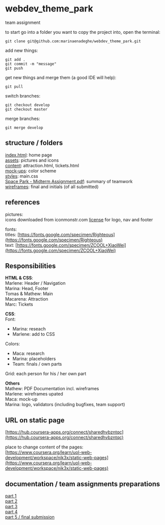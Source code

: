 # webdev_theme_park  
team assignment

to start go into  a folder you want to copy the project into, open the terminal:
```
git clone git@github.com:marinaenadeghe/webdev_theme_park.git 
```

add new things:
```
git add .
git commit -m "message"
git push
```
get new things and merge them (a good IDE will help):
```
git pull
```

switch branches:
```
git checkout develop
git checkout master
```
merge branches:
```
git merge develop
```  

## structure / folders 
[index.html](index.html): home page  
[assets](assets): pictures and icons  
[content](content): attraction.html, tickets.html  
[mock-ups](mockups): color scheme  
[styles](styles): main.css  
[Space Park - Midterm Assignment.pdf](Space&nbsp;Park&nbsp;-&nbsp;Midterm&nbsp;Assignment.pdf): summary of teamwork  
[wireframes](wireframes): final and initials (of all submitted)  

## references   
pictures:  
icons downloaded from iconmonstr.com [license](https://iconmonstr.com/license/) for logo, nav and footer  

fonts:   
titles: [https://fonts.google.com/specimen/Righteous](https://fonts.google.com/specimen/Righteous)  
text: [https://fonts.google.com/specimen/ZCOOL+XiaoWei](https://fonts.google.com/specimen/ZCOOL+XiaoWei)  

## Responsibilities  
**HTML & CSS**:  
Marlene: Header / Navigation  
Marina: Head, Footer  
Tomas & Mathew: Main  
Macarena: Attraction  
Marc: Tickets  

**CSS**:  
Font: 
- Marina: reseach  
- Marlene: add to CSS    

Colors:  
- Maca: research    
- Marina: placeholders    
- Team: finals / own parts   

Grid: each person for his / her own part   

**Others**  
Mathew: PDF Documentation incl. wireframes  
Marlene: wireframes upated     
Maca: mock-up  
Marina: logo, validators (including bugfixes, team support)  

## URL on static page  
[https://hub.coursera-apps.org/connect/sharedhvbzntqc](https://hub.coursera-apps.org/connect/sharedhvbzntqc)

place to change content of the pages:  
[https://www.coursera.org/learn/uol-web-development/workspace/nik3x/static-web-pages](https://www.coursera.org/learn/uol-web-development/workspace/nik3x/static-web-pages)

## documentation / team assignments preparations  
[part 1](https://docs.google.com/document/d/1mnmXhcv5H6B6xVC36Ndu_8m_bmEFRfx5dEjz7b0468Y/edit#heading=h.gmo1ddmct2pb)  
[part 2](https://docs.google.com/document/d/1JkvF3cexCrRG9-N59y94uBcZg-RHP1ODjAXXgPq-G0s/edit?usp=sharing)  
[part 3](https://docs.google.com/document/d/1ew9h-TEuVjuTHh-FIIMnYEykjznOSnRsL3h8U-W6xOw/edit?usp=sharing)  
[part 4](https://docs.google.com/document/d/1WEDeInXnDCT_wa7ub1m8w8Ta-AuotEScq2Sll9Zxv_g/edit?usp=sharing)  
[part 5 / final submission](https://docs.google.com/document/d/1IBWV_HK99jpfdf1-d94t4IFpLgQi-dSGZBgnu0PBrWU/edit?usp=sharing)
